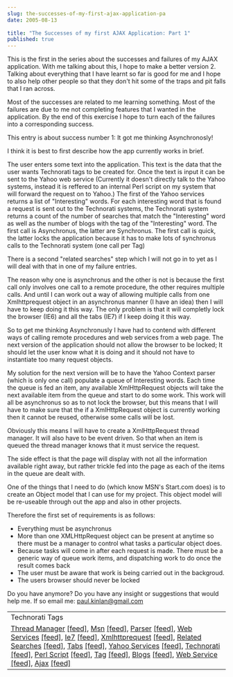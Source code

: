 ```yaml
---
slug: the-successes-of-my-first-ajax-application-pa
date: 2005-08-13
 
title: "The Successes of my first AJAX Application: Part 1"
published: true
---
```

This is the first in the series about the successes and failures of my AJAX application.  With me talking about this, I hope to make a better version 2. Talking about everything that I have learnt so far is good for me and I hope to also help other people so that they don't hit some of the traps and pit falls that I ran across.<p />Most of the successes are related to me learning something.  Most of the failures are due to me not completing features that I wanted in the application.  By the end of this exercise I hope to turn each of the failures into a corresponding success.<p />This entry is about success number 1: It got me thinking Asynchronosly!<p />I think it is best to first describe how the app currently works in brief.<p />The user enters some text into the application.  This text is the data that the user wants Technorati tags to be created for.  Once the text is input it can be sent to the Yahoo web service (Currently it doesn't directly talk to the Yahoo systems, instead it is reffered to an internal Perl script on my system that will forward the request on to Yahoo.)  The first of the Yahoo services returns a list of "Interesting" words.  For each interesting word that is found a request is sent out to the Technorati systems, the Technorati system returns a count of the number of searches that match the "Interesting" word as well as the number of blogs with the tag of the "Interesting" word.  The first call is Asynchronus, the latter are Synchronus.  The first call is quick, the latter locks the application because it has to make lots of synchronus calls to the Technorati system (one call per Tag)<p />There is a second "related searches" step which I will not go in to yet as I will deal with that in one of my failure entries.<p />The reason why one is asynchronus and the other is not is because the first call only involves one call to a remote procedure, the other requires multiple calls.  And until I can work out a way of allowing multiple calls from one Xmlhttprequest object in an asynchronus manner (I have an idea) then I will have to keep doing it this way.  The only problem is that it will completly lock the browser (IE6) and all the tabs (IE7) if I keep doing it this way.<p />So to get me thinking Asynchronusly I have had to contend with different ways of calling remote procedures and web services from a web page.  The next version of the application should not allow the browser to be locked; It should let the user know what it is doing and it should not have to instantiate too many request objects.<p />My solution for the next version will be to have the Yahoo Context parser (which is only one call) populate a queue of Interesting words.  Each time the queue is fed an item, any available XmlHttpRequest objects will take the next available item from the queue and start to do some work.  This work will all be asynchronus so as to not lock the browser, but this means that I will have to make sure that the if a XmlHttpRequest object is currently working then it cannot be reused, otherwise some calls will be lost.  <p />Obviously this means I will have to create a XmlHttpRequest thread manager.  It will also have to be event driven.  So that when an item is queued the thread manager knows that it must service the request.<p />The side effect is that the page will display with not all the information available right away, but rather trickle fed into the page as each of the items in the queue are dealt with.<p />One of the things that I need to do (which know MSN's Start.com does) is to create an Object model that I can use for my project.  This object model will be re-useable through out the app and also in other projects.  <p />Therefore the first set of requirements is as follows:<br /><ul>
<li>Everything must be asynchronus</li>
<li>More than one XMLHttpRequest object can be present at anytime so there must be a manager to control what tasks a particular object does.</li>
<li>Because tasks will come in after each request is made.  There must be a generic way of queue work items, and dispatching work to do once the result comes back</li>
<li>The user must be aware that work is being carried out in the backgroud.</li>
<li>The users browser should never be locked</li>
</ul><p />Do you have anymore?  Do you have any insight or suggestions that would help me.  If so email me: <a href="mailto:paul.kinlan@gmail.com">paul.kinlan@gmail.com</a><br /><table class="TechnoratiHead TagHeader">
<tr><td>Technorati Tags</td></tr>
<tr class="Technorati"><td>
<a href="http://www.technorati.com/tag/Thread%20Manager" class="Tag" rel="tag">Thread Manager</a> <a href="http://feeds.technorati.com/feed/posts/tag/Thread%20Manager" class="Tag">[feed]</a>, <a href="http://www.technorati.com/tag/Msn" class="Tag" rel="tag">Msn</a> <a href="http://feeds.technorati.com/feed/posts/tag/Msn" class="Tag">[feed]</a>, <a href="http://www.technorati.com/tag/Parser" class="Tag" rel="tag">Parser</a> <a href="http://feeds.technorati.com/feed/posts/tag/Parser" class="Tag">[feed]</a>, <a href="http://www.technorati.com/tag/Web%20Services" class="Tag" rel="tag">Web Services</a> <a href="http://feeds.technorati.com/feed/posts/tag/Web%20Services" class="Tag">[feed]</a>, <a href="http://www.technorati.com/tag/Ie7" class="Tag" rel="tag">Ie7</a> <a href="http://feeds.technorati.com/feed/posts/tag/Ie7" class="Tag">[feed]</a>, <a href="http://www.technorati.com/tag/Xmlhttprequest" class="Tag" rel="tag">Xmlhttprequest</a> <a href="http://feeds.technorati.com/feed/posts/tag/Xmlhttprequest" class="Tag">[feed]</a>, <a href="http://www.technorati.com/tag/Related%20Searches" class="Tag" rel="tag">Related Searches</a> <a href="http://feeds.technorati.com/feed/posts/tag/Related%20Searches" class="Tag">[feed]</a>, <a href="http://www.technorati.com/tag/Tabs" class="Tag" rel="tag">Tabs</a> <a href="http://feeds.technorati.com/feed/posts/tag/Tabs" class="Tag">[feed]</a>, <a href="http://www.technorati.com/tag/Yahoo%20Services" class="Tag" rel="tag">Yahoo Services</a> <a href="http://feeds.technorati.com/feed/posts/tag/Yahoo%20Services" class="Tag">[feed]</a>, <a href="http://www.technorati.com/tag/Technorati" class="Tag" rel="tag">Technorati</a> <a href="http://feeds.technorati.com/feed/posts/tag/Technorati" class="Tag">[feed]</a>, <a href="http://www.technorati.com/tag/Perl%20Script" class="Tag" rel="tag">Perl Script</a> <a href="http://feeds.technorati.com/feed/posts/tag/Perl%20Script" class="Tag">[feed]</a>, <a href="http://www.technorati.com/tag/Tag" class="Tag" rel="tag">Tag</a> <a href="http://feeds.technorati.com/feed/posts/tag/Tag" class="Tag">[feed]</a>, <a href="http://www.technorati.com/tag/Blogs" class="Tag" rel="tag">Blogs</a> <a href="http://feeds.technorati.com/feed/posts/tag/Blogs" class="Tag">[feed]</a>, <a href="http://www.technorati.com/tag/Web%20Service" class="Tag" rel="tag">Web Service</a> <a href="http://feeds.technorati.com/feed/posts/tag/Web%20Service" class="Tag">[feed]</a>, <a href="http://www.technorati.com/tag/Ajax" class="Tag" rel="tag">Ajax</a> <a href="http://feeds.technorati.com/feed/posts/tag/Ajax" class="Tag">[feed]</a>
</td></tr>
</table><div class="blogger-post-footer"><img class="posterous_download_image" src="https://blogger.googleusercontent.com/tracker/8109338-112397622888501917?l=www.kinlan.co.uk%2Findex.html" height="1" alt="" width="1" /></div>

